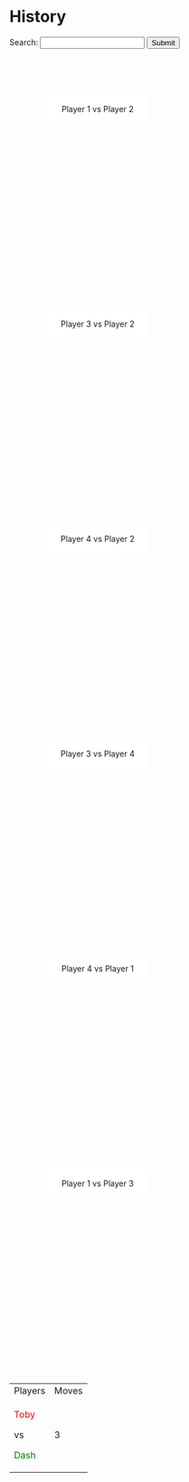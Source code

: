 # History
<style>
    .container {
        width:90%;
        overflow: hidden;
        margin: 20px auto;
        padding: 20px;
    }
    .container ul{
        padding: 0px;
        margin: 0px;
    }
    .container ul li{
        list-style: none;
        float: left;
        width: 20%;
        height: 300px;
        background-image: url(images/chessEndgameEx.png);
        background-repeat: no-repeat;
        background-size: 100%;
        margin: 40px 30px 0px 20px;
        box-sizing: border-box;
        border: 2px solid white;
    }
    .container ul li:hover {
        opacity: 0.9;
    }
    .container ul li .title{
        width: 100%;
        height: 50px;
        line-height: 50px;
        background: white;
        text-align: center;
    }
    @media screen and (max-width:1200px){
        .container ul li{
            width:40%;
            margin: 40px;
        }
    }
</style>
<label for="search">Search:</label>
<input id="search" type="text">
<input type="button" value="Submit" onclick='document.getElementById("text").innerHTML += document.getElementById("search").value'>
<br>
<div class="container">
    <ul>
        <li><div class="title">Player 1 vs Player 2</div></li>
        <li><div class="title">Player 3 vs Player 2</div></li>
        <li><div class="title">Player 4 vs Player 2</div></li>
        <li><div class="title">Player 3 vs Player 4</div></li>
        <li><div class="title">Player 4 vs Player 1</div></li>
        <li><div class="title">Player 1 vs Player 3</div></li>
    </ul>
</div>
<table>
    <tr>
        <td>Players</td>
        <td>Moves</td>
    </tr>
    <tr>
        <td><p style="color:red">Toby</p> <p>vs</p> <p style="color:green">Dash</p></td>
        <td>3</td>
    </tr>
</table>
<script src="assets/js/history.js"></script>